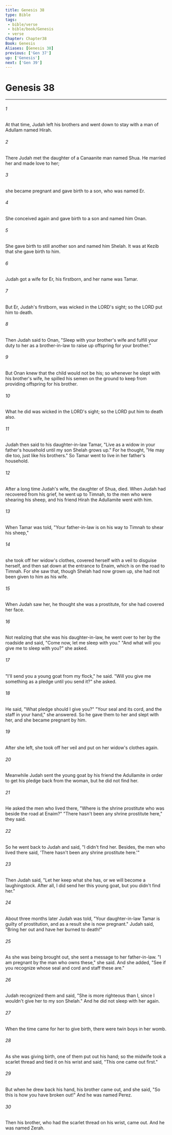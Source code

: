 ```yaml
---
title: Genesis 38
type: Bible
tags:
 - bible/verse
 - bible/book/Genesis
 - verse
Chapter: Chapter38
Book: Genesis
Aliases: [Genesis 38]
previous: ['Gen 37']
up: ['Genesis']
next: ['Gen 39']
---
```

# Genesis 38

***


###### 1 
At that time, Judah left his brothers and went down to stay with a man of Adullam named Hirah. 

###### 2 
There Judah met the daughter of a Canaanite man named Shua. He married her and made love to her; 

###### 3 
she became pregnant and gave birth to a son, who was named Er. 

###### 4 
She conceived again and gave birth to a son and named him Onan. 

###### 5 
She gave birth to still another son and named him Shelah. It was at Kezib that she gave birth to him. 

###### 6 
Judah got a wife for Er, his firstborn, and her name was Tamar. 

###### 7 
But Er, Judah's firstborn, was wicked in the LORD's sight; so the LORD put him to death. 

###### 8 
Then Judah said to Onan, "Sleep with your brother's wife and fulfill your duty to her as a brother-in-law to raise up offspring for your brother." 

###### 9 
But Onan knew that the child would not be his; so whenever he slept with his brother's wife, he spilled his semen on the ground to keep from providing offspring for his brother. 

###### 10 
What he did was wicked in the LORD's sight; so the LORD put him to death also. 

###### 11 
Judah then said to his daughter-in-law Tamar, "Live as a widow in your father's household until my son Shelah grows up." For he thought, "He may die too, just like his brothers." So Tamar went to live in her father's household. 

###### 12 
After a long time Judah's wife, the daughter of Shua, died. When Judah had recovered from his grief, he went up to Timnah, to the men who were shearing his sheep, and his friend Hirah the Adullamite went with him. 

###### 13 
When Tamar was told, "Your father-in-law is on his way to Timnah to shear his sheep," 

###### 14 
she took off her widow's clothes, covered herself with a veil to disguise herself, and then sat down at the entrance to Enaim, which is on the road to Timnah. For she saw that, though Shelah had now grown up, she had not been given to him as his wife. 

###### 15 
When Judah saw her, he thought she was a prostitute, for she had covered her face. 

###### 16 
Not realizing that she was his daughter-in-law, he went over to her by the roadside and said, "Come now, let me sleep with you." "And what will you give me to sleep with you?" she asked. 

###### 17 
"I'll send you a young goat from my flock," he said. "Will you give me something as a pledge until you send it?" she asked. 

###### 18 
He said, "What pledge should I give you?" "Your seal and its cord, and the staff in your hand," she answered. So he gave them to her and slept with her, and she became pregnant by him. 

###### 19 
After she left, she took off her veil and put on her widow's clothes again. 

###### 20 
Meanwhile Judah sent the young goat by his friend the Adullamite in order to get his pledge back from the woman, but he did not find her. 

###### 21 
He asked the men who lived there, "Where is the shrine prostitute who was beside the road at Enaim?" "There hasn't been any shrine prostitute here," they said. 

###### 22 
So he went back to Judah and said, "I didn't find her. Besides, the men who lived there said, 'There hasn't been any shrine prostitute here.'" 

###### 23 
Then Judah said, "Let her keep what she has, or we will become a laughingstock. After all, I did send her this young goat, but you didn't find her." 

###### 24 
About three months later Judah was told, "Your daughter-in-law Tamar is guilty of prostitution, and as a result she is now pregnant." Judah said, "Bring her out and have her burned to death!" 

###### 25 
As she was being brought out, she sent a message to her father-in-law. "I am pregnant by the man who owns these," she said. And she added, "See if you recognize whose seal and cord and staff these are." 

###### 26 
Judah recognized them and said, "She is more righteous than I, since I wouldn't give her to my son Shelah." And he did not sleep with her again. 

###### 27 
When the time came for her to give birth, there were twin boys in her womb. 

###### 28 
As she was giving birth, one of them put out his hand; so the midwife took a scarlet thread and tied it on his wrist and said, "This one came out first." 

###### 29 
But when he drew back his hand, his brother came out, and she said, "So this is how you have broken out!" And he was named Perez. 

###### 30 
Then his brother, who had the scarlet thread on his wrist, came out. And he was named Zerah. 
